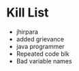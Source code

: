 Kill List
=========
* jhirpara
* added grievance 
* java programmer
* Repeated code blk
* Bad variable names
